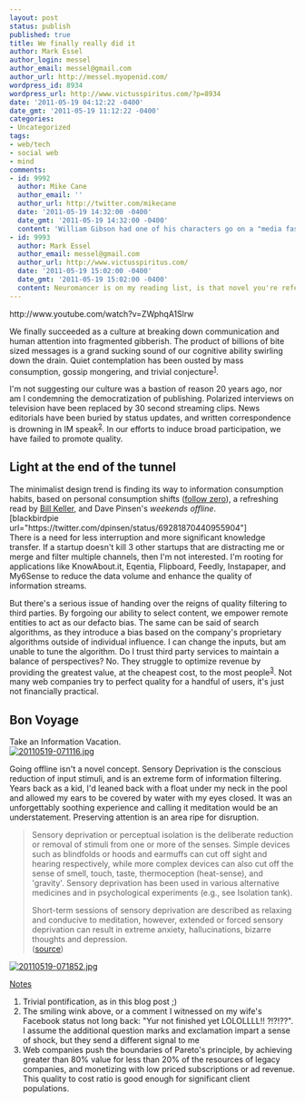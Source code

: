 ```yaml
---
layout: post
status: publish
published: true
title: We finally really did it
author: Mark Essel
author_login: messel
author_email: messel@gmail.com
author_url: http://messel.myopenid.com/
wordpress_id: 8934
wordpress_url: http://www.victusspiritus.com/?p=8934
date: '2011-05-19 04:12:22 -0400'
date_gmt: '2011-05-19 11:12:22 -0400'
categories:
- Uncategorized
tags:
- web/tech
- social web
- mind
comments:
- id: 9992
  author: Mike Cane
  author_email: ''
  author_url: http://twitter.com/mikecane
  date: '2011-05-19 14:32:00 -0400'
  date_gmt: '2011-05-19 14:32:00 -0400'
  content: 'William Gibson had one of his characters go on a "media fast." '
- id: 9993
  author: Mark Essel
  author_email: messel@gmail.com
  author_url: http://www.victusspiritus.com/
  date: '2011-05-19 15:02:00 -0400'
  date_gmt: '2011-05-19 15:02:00 -0400'
  content: Neuromancer is on my reading list, is that novel you're referring to?
---
```

<p>http://www.youtube.com/watch?v=ZWphqA1Slrw</p>
<p>We finally succeeded as a culture at breaking down communication and human attention into fragmented gibberish. The product of billions of bite sized messages is a grand sucking sound of our cognitive ability swirling down the drain. Quiet contemplation has been ousted by mass consumption, gossip mongering, and trivial conjecture<sup><a href="#notes">1</a></sup>. </p>
<p>I'm not suggesting our culture was a bastion of reason 20 years ago, nor am I condemning the democratization of publishing. Polarized interviews on television have been replaced by 30 second streaming clips. News editorials have been buried by status updates, and written correspondence is drowning in IM speak<sup><a href="#notes">2</a></sup>. In our efforts to induce broad participation, we have failed to promote quality. </p>
<h2>Light at the end of the tunnel</h2>
<p>The minimalist design trend is finding its way to information consumption habits, based on personal consumption shifts (<a href="http://www.victusspiritus.com/2011/02/26/forget-inbox-zero-say-hello-to-follow-zero/">follow zero</a>), a refreshing read by <a href="http://www.nytimes.com/2011/05/22/magazine/the-twitter-trap.html">Bill Keller</a>, and Dave Pinsen's <i>weekends offline</I>.<br />
[blackbirdpie url="https://twitter.com/dpinsen/status/69281870440955904"]<br />
There is a need for less interruption and more significant knowledge transfer. If a startup doesn't kill 3 other startups that are distracting me or merge and filter multiple channels, then I'm not interested. I'm rooting for applications like KnowAbout.it, Eqentia, Flipboard, Feedly, Instapaper, and My6Sense to reduce the data volume and enhance the quality of information streams. </p>
<p>But there's a serious issue of handing over the reigns of quality filtering to third parties. By forgoing our ability to select content, we empower remote entities to act as our defacto bias. The same can be said of search algorithms, as they introduce a bias based on the company's proprietary algorithms outside of individual influence. I can change the inputs, but am unable to tune the algorithm. Do I trust third party services to maintain a balance of perspectives? No. They struggle to optimize revenue by providing the greatest value, at the cheapest cost, to the most people<sup><a href="#notes">3</a></sup>. Not many web companies try to perfect quality for a handful of users, it's just not financially practical.</p>
<h2>Bon Voyage</h2>
<p>Take an Information Vacation.<br />
<a href="http://www.victusspiritus.com/wp-content/uploads/2011/05/20110519-071116.jpg"><img src="http://www.victusspiritus.com/wp-content/uploads/2011/05/20110519-071116.jpg" alt="20110519-071116.jpg" class="alignnone size-full" /></a></p>
<p>Going offline isn't a novel concept. Sensory Deprivation is the conscious reduction of input stimuli, and is an extreme form of information filtering. Years back as a kid, I'd leaned back with a float under my neck in the pool and allowed my ears to be covered by water with my eyes closed. It was an unforgettably soothing experience and calling it meditation would be an understatement. Preserving attention is an area ripe for disruption.</p>
<blockquote><p>
Sensory deprivation or perceptual isolation is the deliberate reduction or removal of stimuli from one or more of the senses. Simple devices such as blindfolds or hoods and earmuffs can cut off sight and hearing respectively, while more complex devices can also cut off the sense of smell, touch, taste, thermoception (heat-sense), and 'gravity'. Sensory deprivation has been used in various alternative medicines and in psychological experiments (e.g., see Isolation tank).</p>
<p>Short-term sessions of sensory deprivation are described as relaxing and conducive to meditation, however, extended or forced sensory deprivation can result in extreme anxiety, hallucinations, bizarre thoughts and depression.<br />
(<a href="http://en.wikipedia.org/wiki/Sensory_deprivation">source</a>)
</p></blockquote>
<p><a href="http://www.victusspiritus.com/wp-content/uploads/2011/05/20110519-071852.jpg"><img src="http://www.victusspiritus.com/wp-content/uploads/2011/05/20110519-071852.jpg" alt="20110519-071852.jpg" class="alignnone size-full" /></a></p>
<p><a href="#notes" id="notes">Notes</a></p>
<ol>
<li>Trivial pontification, as in this blog post ;)</li>
<li>The smiling wink above, or a comment I witnessed on my wife's Facebook status not long back: "Yur not finished yet LOLOLLLL!! ?!?!??". I assume the additional question marks and exclamation impart a sense of shock, but they send a different signal to me</li>
<li>Web companies push the boundaries of Pareto's principle, by achieving greater than 80% value for less than 20% of the resources of legacy companies, and monetizing with low priced subscriptions or ad revenue. This quality to cost ratio is good enough for significant client populations.</li>
</ol>
